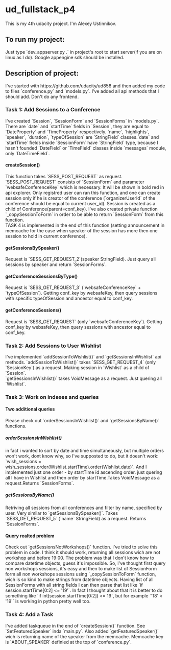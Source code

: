 <h1> ud_fullstack_p4 </h1>
This is my 4th udacity project. I'm Alexey Ustinnikov.
<h2> To run my project:</h2>
Just type `dev_appserver.py .` in project's root to start server(if you are on linux as I do). Google appengine sdk should be installed.
<h2>Description of project:</h2>
I've started with https://github.com/udacity/ud858 and then added my code to files `conference.py` and `models.py`. I've added all api methods that I should add. Don't do any frontend.
<h3>Task 1: Add Sessions to a Conference</h3>
I've created `Session`, `SessionForm` and `SessionForms` in `models.py`. There are `date` and `startTime` fields in `Session`, they are equal to `DateProperty` and `TimeProperty` respectively. `name`, `highlights`, `speaker`, `duration`, `typeOfSession` are `StringField` classes.`date` and `startTime` fields inside `SessionForm` have `StringField` type, because I hasn't founded `DateField` or `TimeField` classes inside `messages`   module, only `DateTimeField`.<br>
<h4>createSession()</h4>
This function takes `SESS_POST_REQUEST` as request. `SESS_POST_REQUEST` consists of `SessionForm` and parameter `websafeConferenceKey` which is necessary. It will be shown in bold red in api explorer. Only registred user can ran this function, and one can create session only if he is creator of the conference (`organizerUserId` of the conference should be equal to current user_id). Session is created as a child of Conference(parent=conf_key).
I've also created private function `_copySessionToForm` in order to be able to return `SessionForm` from this function.<br>
TASK 4 is implemented in the end of this function (setting announcement in memcache for the case when speaker of the session has more then one session to hold in current conference).
<h4>getSessionsBySpeaker()</h4>
Request is `SESS_GET_REQUEST_2`(speaker StringField). Just query all sessions by speaker and return `SessionForms`.
<h4>getConferenceSessionsByType()</h4>
Request is `SESS_GET_REQUEST_3` (`websafeConferenceKey` + `typeOfSession`). Getting conf_key by websafeKey, then query sessions with specific typeOfSession and ancestor equal to conf_key.
<h4>getConferenceSessions()</h4>
Request is `SESS_GET_REQUEST` (only `websafeConferenceKey`). Getting conf_key by websafeKey, then query sessions with  ancestor equal to conf_key.
<h3>Task 2: Add Sessions to User Wishlist</h3>
I've implemented `addSessionToWishlist()` and `getSessionsInWishlist` api methods. 
`addSessionToWishlist()` takes `SESS_GET_REQUEST_4` (only `SessionKey`) as a request. Making session in `Wishlist` as a child of `Session`.<br>
`getSessionsInWishlist()` takes VoidMessage as a request. Just quering all `Wishlist`.
<h3>Task 3: Work on indexes and queries</h3>
<h4>Two additional queries</h4>
Please check out `orderSessionsInWishlist()` and `getSessionsByName()` functions.
<h5>orderSessionsInWishlist()</h5>
in fact i wanted to sort by date and time simultaneously, but multiple orders won't work, dont know why, so I've
supposted to do, but it doesn't work: `wish_sessions = wish_sessions.order(Wishlist.startTime).order(Wishlist.date)`. And I implemented just one order - by startTime id ascending order. just quering all I have in Wishlist and then order by startTime.Takes VoidMessage as a request.Returns `SessionForms`.
<h5>getSessionsByName()</h5>
Retriving all sessions from all conferences and filter by name, specified by user. Very similar to `getSessionsBySpeaker()`. Takes `SESS_GET_REQUEST_5` (`name` StringField) as a request. Returns `SessionForms`.
<h4>Query realted problem</h4>
Check out `getSessionsNotWorkshops()` function. I've tried to solve this problem in code. I think it should work, returning all sessions wich are not workshop and before 19:00. The problem was that I don't know how to compare datetime objects, guess it's impossible. So, I've thought first query non workshops sessions, it's easy and then to make list of SessionForm form all non workshops sessions using `_copySessionToForm` function, wich is so kind to make strings from datetime objects. Having list of all SessionForms with all string fields I can then parse that list like `if session.startTime[0:2] <= '19'`. In fact I thought about that it is better to do something like `if int(session.startTime[0:2]) <= 19`, but for example `'18' < '19'` is working in python pretty well too.
<h3>Task 4: Add a Task</h3>
I've added taskqueue in the end of `createSession()` function. See `SetFeaturedSpeaker` inda `main.py`. Also added `getFeaturedSpeaker()` wich is returning name of the speaker from the memcache. Memcache key is `ABOUT_SPEAKER` definied at the top of `conference.py`.
